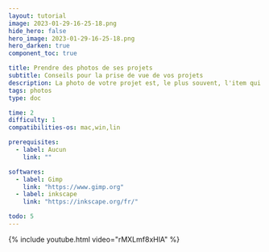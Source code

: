 ```yaml
---
layout: tutorial
image: 2023-01-29-16-25-18.png
hide_hero: false
hero_image: 2023-01-29-16-25-18.png
hero_darken: true
component_toc: true

title: Prendre des photos de ses projets
subtitle: Conseils pour la prise de vue de vos projets
description: La photo de votre projet est, le plus souvent, l'item qui sera le plus regardé et le plus utilisé dans vos documents. Il est donc interessant de se pencher sur quelques techniques afin de rendre vos clichés plus professionnels et mettre en valeur vos réalisations. 
tags: photos
type: doc

time: 2
difficulty: 1
compatibilities-os: mac,win,lin

prerequisites:
  - label: Aucun
    link: ""

softwares: 
  - label: Gimp
    link: "https://www.gimp.org"
  - label: inkscape
    link: "https://inkscape.org/fr/"

todo: 5
---
```


{% include youtube.html video="rMXLmf8xHlA" %}

